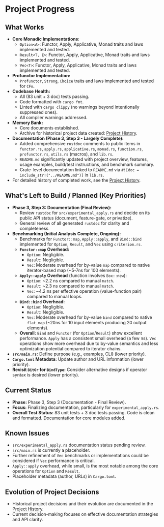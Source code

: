# Project Progress

## What Works
- **Core Monadic Implementations:**
    - `Option<A>`: Functor, Apply, Applicative, Monad traits and laws implemented and tested.
    - `Result<T, E>`: Functor, Apply, Applicative, Monad traits and laws implemented and tested.
    - `Vec<T>`: Functor, Apply, Applicative, Monad traits and laws implemented and tested.
- **Profunctor Implementation:**
    - `Profunctor`, `Strong`, `Choice` traits and laws implemented and tested for `CFn`.
- **Codebase Health:**
    - All (83 unit + 3 doc) tests passing.
    - Code formatted with `cargo fmt`.
    - Linted with `cargo clippy` (no warnings beyond intentionally suppressed ones).
    - All compiler warnings addressed.
- **Memory Bank:**
    - Core documents established.
    - Archive for historical project data created: [Project History](./archive/project_history_pre_aug_2025.md).
- **Documentation (Phase 3, Step 3 - Largely Complete):**
    - Added comprehensive `rustdoc` comments to public items in `functor.rs`, `apply.rs`, `applicative.rs`, `monad.rs`, `function.rs`, `profunctor.rs`, `utils.rs` (macros), and `lib.rs`.
    - `README.md` significantly updated with project overview, features, usage examples, build/test instructions, and benchmark summary.
    - Crate-level documentation linked to `README.md` via `#![doc = include_str!("../README.md")]` in `lib.rs`.
- For detailed history of completed work, see the [Project History](./archive/project_history_pre_aug_2025.md).

## What's Left to Build / Planned (Key Priorities)
- **Phase 3, Step 3: Documentation (Final Review):**
    - Review `rustdoc` for `src/experimental_apply.rs` and decide on its public API status (document, feature-gate, or privatize).
    - General review of all generated `rustdoc` for clarity and completeness.
- **Benchmarking (Initial Analysis Complete, Ongoing):**
    - Benchmarks for `Functor::map`, `Apply::apply`, and `Bind::bind` implemented for `Option`, `Result`, and `Vec` using `criterion.rs`.
    - **`Functor::map` Overhead:**
        - `Option`: Negligible.
        - `Result`: Negligible.
        - `Vec`: Moderate overhead for by-value `map` compared to native iterator-based map (~5-7ns for 100 elements).
    - **`Apply::apply` Overhead** (function involves `Box::new`):
        - `Option`: ~2.2 ns compared to manual `match`.
        - `Result`: ~2.3 ns compared to manual `match`.
        - `Vec`: ~4.2 ns per effective operation (value-function pair) compared to manual loops.
    - **`Bind::bind` Overhead:**
        - `Option`: Negligible.
        - `Result`: Negligible.
        - `Vec`: Moderate overhead for by-value `bind` compared to native `flat_map` (~20ns for 10 input elements producing 20 output elements).
    - **Overall:** `Bind` and `Functor` (for `Option`/`Result`) show excellent performance. `Apply` has a consistent small overhead (a few ns). `Vec` operations show more overhead due to by-value semantics and less optimization potential compared to iterator chains.
- **`src/main.rs`:** Define purpose (e.g., examples, CLI) (lower priority).
- **`Cargo.toml` Metadata:** Update author and URL information (lower priority).
- **Revisit `BitOr` for `BindType`:** Consider alternative designs if operator syntax is desired (lower priority).


## Current Status
- **Phase:** Phase 3, Step 3 (Documentation - Final Review).
- **Focus:** Finalizing documentation, particularly for `experimental_apply.rs`.
- **Overall Test Status:** 83 unit tests + 3 doc tests passing. Code is clean and formatted. Documentation for core modules added.

## Known Issues
- `src/experimental_apply.rs` documentation status pending review.
- `src/main.rs` is currently a placeholder.
- Further refinement of `Vec` benchmarks or implementations could be considered if `Vec` performance is critical.
- `Apply::apply` overhead, while small, is the most notable among the core operations for `Option` and `Result`.
- Placeholder metadata (author, URLs) in `Cargo.toml`.

## Evolution of Project Decisions
- Historical project decisions and their evolution are documented in the [Project History](./archive/project_history_pre_aug_2025.md).
- Current decision-making focuses on effective documentation strategies and API clarity.
